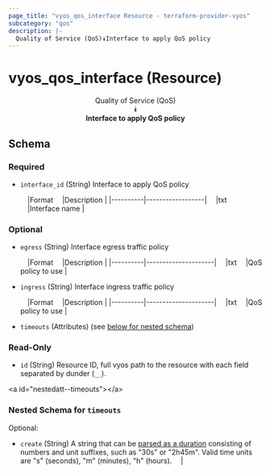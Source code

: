 ```yaml
---
page_title: "vyos_qos_interface Resource - terraform-provider-vyos"
subcategory: "qos"
description: |-
  Quality of Service (QoS)⯯Interface to apply QoS policy
---
```


# vyos_qos_interface (Resource)
<center>

Quality of Service (QoS)  
⯯  
**Interface to apply QoS policy**


</center>

## Schema

### Required

- `interface_id` (String) Interface to apply QoS policy

    &emsp;|Format  &emsp;|Description     |
    |----------|------------------|
    &emsp;|txt     &emsp;|Interface name  |

### Optional

- `egress` (String) Interface egress traffic policy

    &emsp;|Format  &emsp;|Description        |
    |----------|---------------------|
    &emsp;|txt     &emsp;|QoS policy to use  |
- `ingress` (String) Interface ingress traffic policy

    &emsp;|Format  &emsp;|Description        |
    |----------|---------------------|
    &emsp;|txt     &emsp;|QoS policy to use  |
- `timeouts` (Attributes) (see [below for nested schema](#nestedatt--timeouts))

### Read-Only

- `id` (String) Resource ID, full vyos path to the resource with each field separated by dunder (`__`).

&lt;a id=&#34;nestedatt--timeouts&#34;&gt;&lt;/a&gt;
### Nested Schema for `timeouts`

Optional:

- `create` (String) A string that can be [parsed as a duration](https://pkg.go.dev/time#ParseDuration) consisting of numbers and unit suffixes, such as &#34;30s&#34; or &#34;2h45m&#34;. Valid time units are &#34;s&#34; (seconds), &#34;m&#34; (minutes), &#34;h&#34; (hours).  &emsp;|
